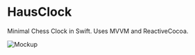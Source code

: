 HausClock
=========

Minimal Chess Clock in Swift. Uses MVVM and ReactiveCocoa.

![Mockup](https://d13yacurqjgara.cloudfront.net/users/26051/screenshots/1633998/mockup.png)
